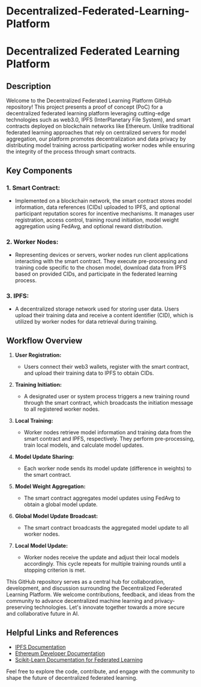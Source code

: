 # Decentralized-Federated-Learning-Platform

# Decentralized Federated Learning Platform

## Description

Welcome to the Decentralized Federated Learning Platform GitHub repository! This project presents a proof of concept (PoC) for a decentralized federated learning platform leveraging cutting-edge technologies such as web3.0, IPFS (InterPlanetary File System), and smart contracts deployed on blockchain networks like Ethereum. Unlike traditional federated learning approaches that rely on centralized servers for model aggregation, our platform promotes decentralization and data privacy by distributing model training across participating worker nodes while ensuring the integrity of the process through smart contracts.

## Key Components

### 1. Smart Contract:
- Implemented on a blockchain network, the smart contract stores model information, data references (CIDs) uploaded to IPFS, and optional participant reputation scores for incentive mechanisms. It manages user registration, access control, training round initiation, model weight aggregation using FedAvg, and optional reward distribution.

### 2. Worker Nodes:
- Representing devices or servers, worker nodes run client applications interacting with the smart contract. They execute pre-processing and training code specific to the chosen model, download data from IPFS based on provided CIDs, and participate in the federated learning process.

### 3. IPFS:
- A decentralized storage network used for storing user data. Users upload their training data and receive a content identifier (CID), which is utilized by worker nodes for data retrieval during training.

## Workflow Overview

1. **User Registration:**
   - Users connect their web3 wallets, register with the smart contract, and upload their training data to IPFS to obtain CIDs.

2. **Training Initiation:**
   - A designated user or system process triggers a new training round through the smart contract, which broadcasts the initiation message to all registered worker nodes.

3. **Local Training:**
   - Worker nodes retrieve model information and training data from the smart contract and IPFS, respectively. They perform pre-processing, train local models, and calculate model updates.

4. **Model Update Sharing:**
   - Each worker node sends its model update (difference in weights) to the smart contract.

5. **Model Weight Aggregation:**
   - The smart contract aggregates model updates using FedAvg to obtain a global model update.

6. **Global Model Update Broadcast:**
   - The smart contract broadcasts the aggregated model update to all worker nodes.

7. **Local Model Update:**
   - Worker nodes receive the update and adjust their local models accordingly. This cycle repeats for multiple training rounds until a stopping criterion is met.

This GitHub repository serves as a central hub for collaboration, development, and discussion surrounding the Decentralized Federated Learning Platform. We welcome contributions, feedback, and ideas from the community to advance decentralized machine learning and privacy-preserving technologies. Let's innovate together towards a more secure and collaborative future in AI.

## Helpful Links and References

- [IPFS Documentation](https://docs.ipfs.io/)
- [Ethereum Developer Documentation](https://ethereum.org/developers/)
- [Scikit-Learn Documentation for Federated Learning](https://scikit-learn.org/stable/modules/federated_learning.html)

Feel free to explore the code, contribute, and engage with the community to shape the future of decentralized federated learning.
